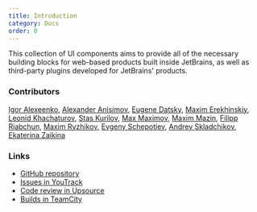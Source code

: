 ```yaml
---
title: Introduction
category: Docs
order: 0
---
```


This collection of UI components aims to provide all of the necessary building 
blocks for web-based products built inside JetBrains, as well as third-party 
plugins developed for JetBrains' products.

### Contributors

[Igor Alexeenko](https://github.com/o0), 
[Alexander Anisimov](https://github.com/anisimov74), 
[Eugene Datsky](https://github.com/princed), 
[Maxim Erekhinskiy](https://github.com/nightflash),
[Leonid Khachaturov](https://github.com/Leonya),
[Stas Kurilov](https://github.com/kisenka),
[Max Maximov](https://github.com/maxmaximov),
[Maxim Mazin](https://github.com/mazine),
[Filipp Riabchun](https://github.com/Hypnosphi),
[Maxim Ryzhikov](https://github.com/maksimr),
[Evgeny Schepotiev](https://github.com/zeckson),
[Andrey Skladchikov](https://github.com/huston007),
[Ekaterina Zaikina](https://github.com/katriyna) 

### Links

- [GitHub repository](https://github.com/JetBrains/ring-ui)
- [Issues in YouTrack](https://youtrack.jetbrains.com/issues/RG)
- [Code review in Upsource](https://upsource.jetbrains.com/ring-ui/view)
- [Builds in TeamCity](https://teamcity.jetbrains.com/project.html?projectId=JetBrainsUi_RingUi&tab=projectOverview)
